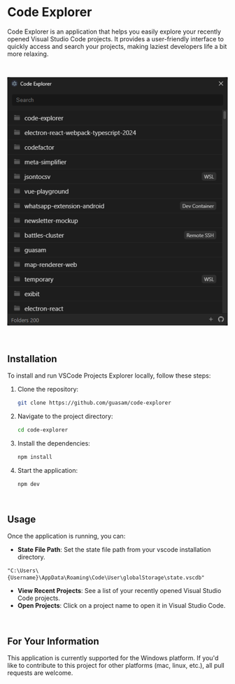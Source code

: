# Code Explorer

Code Explorer is an application that helps you easily explore your recently opened Visual Studio Code projects. It provides a user-friendly interface to quickly access and search your projects, making laziest developers life a bit more relaxing.

<br />

<p align="center">
<img src="resources/build/app.png" />
</p>

<br />

## Installation

To install and run VSCode Projects Explorer locally, follow these steps:

1. Clone the repository:

   ```sh
   git clone https://github.com/guasam/code-explorer
   ```

2. Navigate to the project directory:

   ```sh
   cd code-explorer
   ```

3. Install the dependencies:

   ```sh
   npm install
   ```

4. Start the application:

   ```sh
   npm dev
   ```

<br />

## Usage

Once the application is running, you can:

- **State File Path**: Set the state file path from your vscode installation directory.

```
"C:\Users\{Username}\AppData\Roaming\Code\User\globalStorage\state.vscdb"
```

- **View Recent Projects**: See a list of your recently opened Visual Studio Code projects.
- **Open Projects**: Click on a project name to open it in Visual Studio Code.

<br />

## For Your Information

This application is currently supported for the Windows platform. If you'd like to contribute to this project for other platforms (mac, linux, etc.), all pull requests are welcome.
